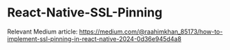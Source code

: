 # React-Native-SSL-Pinning

Relevant Medium article: https://medium.com/@raahimkhan_85173/how-to-implement-ssl-pinning-in-react-native-2024-0d36e945d4a8
